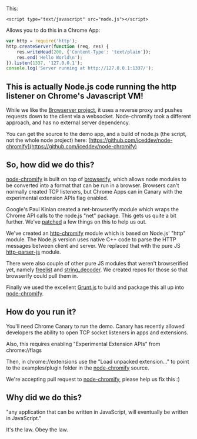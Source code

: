 This:

```
<script type="text/javascript" src="node.js"></script>
```

Allows you to do this in a Chrome App:

```javascript
var http = require('http');
http.createServer(function (req, res) {
    res.writeHead(200, {'Content-Type': 'text/plain'});
    res.end('Hello World\n');
}).listen(1337, '127.0.0.1');
console.log('Server running at http://127.0.0.1:1337/');
```

## This is actually Node.js code running the http listener on Chrome's Javascript VM!

While we like the [Browserver project](http://browserver.org/), it uses a reverse proxy and pushes requests down to the client via a websocket.  Node-chromify took a different approach, and has no external server dependency.

You can get the source to the demo app, and a build of node.js (the script, not the whole node project) here:  [https://github.com/iceddev/node-chromify](https://github.com/iceddev/node-chromify)

## So, how did we do this?

[node-chromify](https://github.com/iceddev/node-chromify) is built on top of [browserify](https://github.com/substack/node-browserify), which allows node modules to be converted into a format that can be run in a browser.
Browsers can't normally created TCP listeners, but Chrome Apps can in Canary with the experimental extension APIs flag enabled.

Google's Paul Kinlan created a net-browserify module which wraps the Chrome API calls to the node.js "net" package.  This gets us quite a bit further. We've [patched](https://github.com/iceddev/net-chromify) a few things on this to help us out.

We've created an [http-chromify](https://github.com/iceddev/http-chromify) module which is based on Node.js' "http" module.  The Node.js version uses native C++ code to parse the HTTP messages between client and server.  We replaced that with the pure JS [http-parser-js](https://github.com/creationix/http-parser-js) module.

There were also couple of other pure JS modules that weren't browserified yet, namely [freelist](https://github.com/iceddev/freelist-chromify) and [string_decoder](https://github.com/iceddev/string_decoder-chromify).  We created repos for those so that browserify could pull them in.

Finally we used the excellent [Grunt.js](http://gruntjs.com/) to build and package this all up into [node-chromify](https://github.com/iceddev/node-chromify).

## How do you run it?

You'll need Chrome Canary to run the demo.  Canary has recently allowed developers the ability to open TCP socket listeners in apps and extensions.

Also, this requires enabling "Experimental Extension APIs" from chrome://flags

Then, in chrome://extensions  use the "Load unpacked extension..." to point to the examples/plugin folder in the [node-chromify](https://github.com/iceddev/node-chromify) source.

We're accepting pull request to [node-chromify](https://github.com/iceddev/node-chromify), please help us fix this :)

## Why did we do this?

"any application that can be written in JavaScript, will eventually be written in JavaScript."

It's the law.  Obey the law.